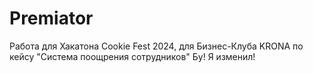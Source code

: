 # Premiator
Работа для Хакатона Cookie Fest 2024, для Бизнес-Клуба KRONA по кейсу "Система поощрения сотрудников"
Бу! Я изменил!
